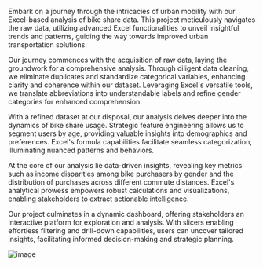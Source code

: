 Embark on a journey through the intricacies of urban mobility with our Excel-based analysis of bike share data. This project meticulously navigates the raw data, utilizing advanced Excel functionalities to unveil insightful trends and patterns, guiding the way towards improved urban transportation solutions.

Our journey commences with the acquisition of raw data, laying the groundwork for a comprehensive analysis. Through diligent data cleaning, we eliminate duplicates and standardize categorical variables, enhancing clarity and coherence within our dataset. Leveraging Excel's versatile tools, we translate abbreviations into understandable labels and refine gender categories for enhanced comprehension.

With a refined dataset at our disposal, our analysis delves deeper into the dynamics of bike share usage. Strategic feature engineering allows us to segment users by age, providing valuable insights into demographics and preferences. Excel's formula capabilities facilitate seamless categorization, illuminating nuanced patterns and behaviors.

At the core of our analysis lie data-driven insights, revealing key metrics such as income disparities among bike purchasers by gender and the distribution of purchases across different commute distances. Excel's analytical prowess empowers robust calculations and visualizations, enabling stakeholders to extract actionable intelligence.

Our project culminates in a dynamic dashboard, offering stakeholders an interactive platform for exploration and analysis. With slicers enabling effortless filtering and drill-down capabilities, users can uncover tailored insights, facilitating informed decision-making and strategic planning.

![image](https://github.com/user-attachments/assets/49e87c31-1f3f-4d82-91aa-d42993038cca)
